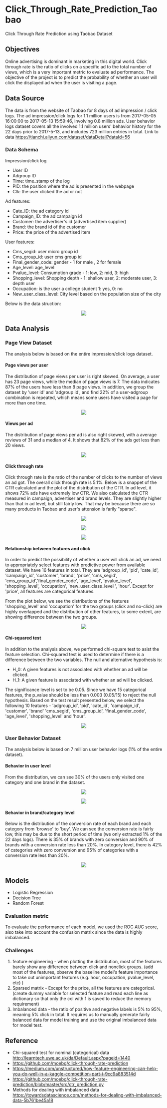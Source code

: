 # Click_Through_Rate_Prediction_Taobao
Click Through Rate Prediction using Taobao Dataset 

## Objectives
Online advertising is dominant in marketing in this digital world. Click through rate is the ratio of clicks on a specific ad to the total number of views, which is a very important metric to evaluate ad performance. The objective of the project is to predict the probability of whether an user will click the displayed ad when the user is visiting a page. 

## Data Source
The data is from the website of Taobao for 8 days of ad impression / click logs. The ad impression/click logs for 1.1 million users is from 2017-05-05 16:00:00 to 2017-05-13 15:59:46, involving 0.8 million ads.
User behavior logs dataset covers all the involved 1.1 million users' behavior history for the 22 days prior to 2017-5-13, and includes 723 million entries in total. Link to data https://tianchi.aliyun.com/dataset/dataDetail?dataId=56

### Data Schema

Impression/click log
* User ID
* Adgroup ID
* Time: time_stamp of the log
* PID: the position where the ad is presented in the webpage
* Clk: the user clicked the ad or not

Ad features:
* Cate_ID: the ad category id
* Campaign_ID: the ad campaign id
* Customer: the advertiser's id (advertised item supplier)
* Brand: the brand id of the customer
* Price: the price of the advertised item

User features:
* Cms_segid: user micro group id
* Cms_group_id: user cms group id
* Final_gender_code: gender - 1 for male , 2 for female
* Age_level: age_level
* Pvalue_level: Consumption grade - 1: low,  2: mid,  3: high 
* Shopping_level: Shopping depth - 1: shallow user, 2: moderate user, 3: depth user
* Occupation: is the user a college student 1: yes, 0: no
* New_user_class_level: City level based on the population size of the city

Below is the data struction:
<p align="center">
  <image src=Visualization/CTRDataStructure.png />
</p>

## Data Analysis

### Page View Dataset 
The analysis below is based on the entire impression/click logs dataset.

#### Page views per user
The distribution of page views per user is right skewed. On average, a user has 23 page views, while the median of page views is 7. The data indicates 87% of the users have less than 8 page views. In addition, we group the dataset by 'user id' and 'adgroup id', and find 22% of a user-adgroup combination is repeated, which means some users have visited a page for more than one time.
<p align="center">
  <image src=Visualization/plots_with_complete_data/DistributionOfViewsPerUser_all_data.png />
</p>

#### Views per ad
The distribution of page views per ad is also right skewed, with a average reviews of 31 and a median of 4. It shows that 82% of the ads get less than 20 views. 
<p align="center">
  <image src=Visualization/plots_with_complete_data/DistributionOfViewsPerAd_all_data.png />
</p>

#### Click through rate
Click through rate is the ratio of the number of clicks to the number of views an ad got. The overall click through rate is 5.1%. Below is a snappet of the CTR calculated and the plot of the distribution of the CTR. In ad level, it shows 72% ads have extremely low CTR. We also calculated the CTR measured in campaign, advertiser and brand levels. They are slightly higher than that in ad level, but still fairly low. That may be because there are so many products in Taobao and user's attension is farily "sparse". 
<p align="center">
  <image src=Visualization/plots_with_complete_data/CTRCalc_all_data.png />
</p>
<p align="center">
  <image src=Visualization/plots_with_complete_data/CTRDensityDistribution_all_data.png />
</p>
<p align="center">
  <image src=Visualization/plots_with_complete_data/CTR_Diff_Level_all_data.png />
</p>

#### Relationship between features and click
In order to predict the possibility of whether a user will click an ad, we need to appropriately select features with predictive power from available dataset. We have 16 features in total. They are 'adgroup_id', 'pid', 'cate_id', 'campaign_id', 'customer', 'brand', 'price', 'cms_segid', 'cms_group_id','final_gender_code', 'age_level', 'pvalue_level', 'shopping_level', 'occupation', 'new_user_class_level ', 'hour'. Except for 'price', all features are categorical features.

From the plot below, we see the distributions of the features 'shopping_level' and 'occupation' for the two groups (click and no-click) are highly overlapped and the distribution of other features, to some extent, are showing difference between the two groups.
<p align="center">
  <image src=Visualization/plots_with_complete_data/Distribution_of_Features_in_clk_noclk_groups.png />
</p>

#### Chi-squared test
In addition to the analysis above, we performed chi-square test to asist the feature selection. Chi-squared test is used to determine if there is a difference between the two variables. The null and alternative hypothesis is:
* H_0: A given features is not associated with whether an ad will be clicked.
* H_1: A given feature is associated with whether an ad will be clicked.

The significance level is set to be 0.05. Since we have 15 categorical features, the p_value should be less than 0.003 (0.05/15) to reject the null hypothesis. Based on the test result presented below, we select the following 10 features - 'adgroup_id', 'pid', 'cate_id', 'campaign_id', 'customer', 'brand' 'cms_segid', 'cms_group_id', 'final_gender_code', 'age_level', 'shopping_level' and 'hour'.
<p align="center">
  <image src=Visualization/plots_with_complete_data/Chi_squared_all_data.png />
</p>

### User Behavior Dataset
The analysis below is based on 7 million user behavior logs (1% of the entire dataset).

#### Behavior in user level

From the distribution, we can see 30% of the users only visited one category and one brand in the dataset.
<p align="center">
  <image src=Visualization/Number_of_categories_an_user_interacts_with.png />
</p>
<p align="center">
  <image src=Visualization/Number_of_brands_an_user_visit.png />
</p>

#### Behavior in brand/category level
Below is the distribution of the conversion rate of each brand and each category from 'browse' to 'buy'. We can see the conversion rate is fairly low, this may be due to the short period of time (we only extracted 1% of the 22 days logs). There is 35% of brands with zero conversion and 90% of brands with a conversion rate less than 20%. In category level, there is 42% of categories with zero conversion and 95% of categories with a conversion rate less than 20%.
<p align="center">
  <image src=Visualization/Conversion_Browse_Buy.png />
</p>

## Models
* Logistic Regression
* Decision Tree
* Random Forest

### Evaluation metric
To evaluate the performance of each model, we used the ROC AUC score, also take into account the confusion matrix since the data is highly imbalanced.
### Challenges
1. feature engineering - when plotting the distribution, most of the features barely show any difference between click and nonclick groups. (add most of the features, observe the baseline model's feature importance to take out unimportant features (e.g. hour, occupation, pvalue_level, etc) ) 
2. Sparsed matrix - Except for the price, all the features are categorical. (create dummy variable for selected feature and read each line as dictionary so that only the col with 1 is saved to reduce the memory requirement)
3. Imbalanced data - the ratio of positive and negative labels is 5% to 95%, meaning 5% click in total. It requires us to manually generate fairly balanced data for model training and use the original imbalanced data for model test.

## Reference
* Chi-squared test for nominal (categorical) data http://learntech.uwe.ac.uk/da/Default.aspx?pageid=1440
* https://github.com/moebg/click-through-rate-prediction
* https://medium.com/unstructured/how-feature-engineering-can-help-you-do-well-in-a-kaggle-competition-part-i-9cc9a883514d
* https://github.com/moebg/click-through-rate-prediction/blob/master/src/ctr_prediction.py
* Methods for dealing with imbalanced data https://towardsdatascience.com/methods-for-dealing-with-imbalanced-data-5b761be45a18






